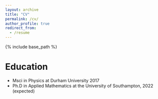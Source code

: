 ```yaml
---
layout: archive
title: "CV"
permalink: /cv/
author_profile: true
redirect_from:
  - /resume
---
```


{% include base_path %}

Education
======
* Msci in Physics at Durham University 2017 
* Ph.D in Applied Mathematics at the University of Southampton, 2022 (expected)


 


